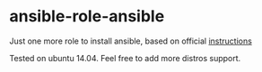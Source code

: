 # ansible-role-ansible
Just one more role to install ansible, based on official [instructions](http://docs.ansible.com/intro_installation.html)

Tested on ubuntu 14.04. Feel free to add more distros support.
